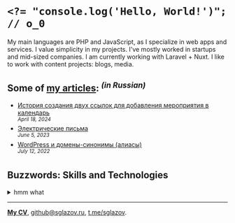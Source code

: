 # `<?= "console.log('Hello, World!')"; // o_0`
My main languages are PHP and JavaScript, as I specialize in web apps and services. I value simplicity in my projects. I've mostly worked in startups and mid-sized companies. I am currently working with Laravel + Nuxt. I like to work with content projects: blogs, media.

## Some of [my articles](https://sglazov.ru/notes/): <sup>_(in Russian)_</sup>

* [История создания двух ссылок для добавления мероприятия в календарь](https://sglazov.ru/notes/add-to-calendar/) <br />
<sup>_April 18, 2024_</sup>
* [Электрические письма](https://sglazov.ru/notes/emails/) <br />
<sup>_June 5, 2023_</sup>
* [WordPress и домены-синонимы (алиасы)](https://sglazov.ru/notes/wordpress-domains/) <br />
<sup>_July 12, 2022_</sup>


## Buzzwords: Skills and Technologies
<details>
  <summary>hmm what</summary>

  Flarum, SCSS, Less, React, TimeWeb, Sketch, PostCSS, HTML, Tinkoff API, Eloquent ORM, Zeplin, SVG, Shop-Script, Deployer.php, phpMyAdmin, HTTPie, Gulp, Photoshop, Grunt, MAMP, Vue, Accessibility (a11y), PHP, Markdown, Figma, Shell, jQuery, Git, CloudPayments API, CSS, Livewire, Bootstrap, Tailwind, styled-components, ispmanager, Vite, Blade, Laravel, webpack, Nunjucks, WordPress, Cypress, GitLab, MySQL, JavaScript, Makefile, Nuxt, Docker, GitHub Actions, GitHub, Reg.ru, Pug (Jade), Eleventy (11ty), Composer, БЭМ, Stylus, SEO, Nginx, Bitbucket, Laravel Nova, Apache.
</details>

----
[**My CV**](https://sglazov.ru/cv/), [github@sglazov.ru](mailto:github@sglazov.ru), [t.me/sglazov](https://t.me/sglazov).
